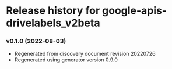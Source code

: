 # Release history for google-apis-drivelabels_v2beta

### v0.1.0 (2022-08-03)

* Regenerated from discovery document revision 20220726
* Regenerated using generator version 0.9.0


